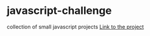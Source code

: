 # javascript-challenge
collection of small javascript projects
[Link to the project](https://atatarov.github.io/javascript-challenge/)
